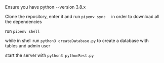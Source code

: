 Ensure you have python --version 3.8.x

Clone the repository, enter it and run  ```pipenv sync  ``` in order to download all the dependencies

run  ```pipenv shell```

while in shell run ```python3 createDatabase.py``` to create a database with tables and admin user

start the server with ```python3 pythonRest.py```
